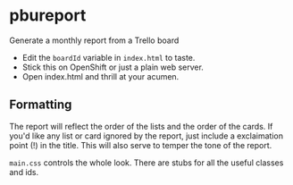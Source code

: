 # pbureport
Generate a monthly report from a Trello board

* Edit the `boardId` variable in `index.html` to taste.
* Stick this on OpenShift or just a plain web server.
* Open index.html and thrill at your acumen.

## Formatting

The report will reflect the order of the lists and the order of the cards. If you'd like any list or card ignored by the report, just include a exclaimation point (!) in the title. This will also serve to temper the tone of the report.

`main.css` controls the whole look. There are stubs for all the useful classes and ids.
